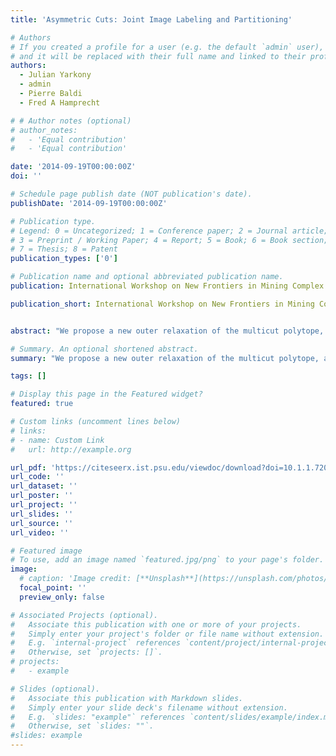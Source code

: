 ```yaml
---
title: 'Asymmetric Cuts: Joint Image Labeling and Partitioning'

# Authors
# If you created a profile for a user (e.g. the default `admin` user), write the username (folder name) here
# and it will be replaced with their full name and linked to their profile.
authors:
  - Julian Yarkony
  - admin
  - Pierre Baldi
  - Fred A Hamprecht

# # Author notes (optional)
# author_notes:
#   - 'Equal contribution'
#   - 'Equal contribution'

date: '2014-09-19T00:00:00Z'
doi: ''

# Schedule page publish date (NOT publication's date).
publishDate: '2014-09-19T00:00:00Z'

# Publication type.
# Legend: 0 = Uncategorized; 1 = Conference paper; 2 = Journal article;
# 3 = Preprint / Working Paper; 4 = Report; 5 = Book; 6 = Book section;
# 7 = Thesis; 8 = Patent
publication_types: ['0']

# Publication name and optional abbreviated publication name.
publication: International Workshop on New Frontiers in Mining Complex Patterns

publication_short: International Workshop on New Frontiers in Mining Complex Patterns


abstract: "We propose a new outer relaxation of the multicut polytope, along with a dual decomposition approach for correlation clustering and multicut segmentation, for general graphs. Each subproblem is a minimum -cut problem and can thus be solved efficiently. An optimal reparameterization is found using subgradients and affords a new characterization of the basic LP relaxation of the multicut problem, as well as informed decoding heuristics. The algorithm we propose for solving the problem distributes the computation and is amenable to a parallel implementation."

# Summary. An optional shortened abstract.
summary: "We propose a new outer relaxation of the multicut polytope, along with a dual decomposition approach for correlation clustering and multicut segmentation, for general graphs. Each subproblem is a minimum -cut problem and can thus be solved efficiently. An optimal reparameterization is found using subgradients and affords a new characterization of the basic LP relaxation of the multicut problem, as well as informed decoding heuristics. The algorithm we propose for solving the problem distributes the computation and is amenable to a parallel implementation."

tags: []

# Display this page in the Featured widget?
featured: true

# Custom links (uncomment lines below)
# links:
# - name: Custom Link
#   url: http://example.org

url_pdf: 'https://citeseerx.ist.psu.edu/viewdoc/download?doi=10.1.1.720.7046&rep=rep1&type=pdf'
url_code: ''
url_dataset: ''
url_poster: ''
url_project: ''
url_slides: ''
url_source: ''
url_video: ''

# Featured image
# To use, add an image named `featured.jpg/png` to your page's folder.
image:
  # caption: 'Image credit: [**Unsplash**](https://unsplash.com/photos/pLCdAaMFLTE)'
  focal_point: ''
  preview_only: false

# Associated Projects (optional).
#   Associate this publication with one or more of your projects.
#   Simply enter your project's folder or file name without extension.
#   E.g. `internal-project` references `content/project/internal-project/index.md`.
#   Otherwise, set `projects: []`.
# projects:
#   - example

# Slides (optional).
#   Associate this publication with Markdown slides.
#   Simply enter your slide deck's filename without extension.
#   E.g. `slides: "example"` references `content/slides/example/index.md`.
#   Otherwise, set `slides: ""`.
#slides: example
---
```


<!-- {{% callout note %}}
Click the _Cite_ button above to demo the feature to enable visitors to import publication metadata into their reference management software.
{{% /callout %}}

{{% callout note %}}
Create your slides in Markdown - click the _Slides_ button to check out the example.
{{% /callout %}}

Supplementary notes can be added here, including [code, math, and images](https://wowchemy.com/docs/writing-markdown-latex/).
 -->